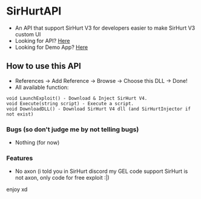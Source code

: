# SirHurtAPI
 - An API that support SirHurt V3 for developers easier to make SirHurt V3 custom UI
 - Looking for API? [Here](https://raw.githubusercontent.com/teppyboy/SirHurtAPI/master/SirHurtAPI/SirHurtAPI/SirHurtAPI/bin/Debug/SirHurtAPI.dll)
 - Looking for Demo App? [Here](https://github.com/teppyboy/SirHurtAPI/raw/master/SirHurtAPI/SirHurtAPI/SirHurtAPI%20Demo%20App/bin/Debug/SirHurtAPI%20Demo%20App.exe)
## How to use this API
- References -> Add Reference -> Browse -> Choose this DLL -> Done!
- All available function:
```
void LaunchExploit() - Download & Inject SirHurt V4.
void Execute(string script) - Execute a script.
void DownloadDLL() - Download SirHurt V4 dll (and SirHurtInjector if not exist)
```
### Bugs (so don't judge me by not telling bugs)
- Nothing (for now)

### Features
- No axon (i told you in SirHurt discord my GEL code support SirHurt is not axon, only code for free exploit :|)

enjoy xd 
